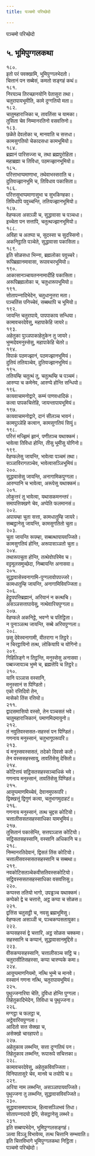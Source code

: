 ```yaml
---
title: पञ्‍चमो परिच्छेदो

---
```

पञ्‍चमो परिच्छेदो  


## ५. भूमिपुग्गलकथा

१८०.  
इतो परं पवक्खामि, भूमिपुग्गलभेदतो।  
चित्तानं पन सब्बेसं, कमतो सङ्गहं कथं॥  
१८१.  
निरयञ्‍च तिरच्छानयोनि पेतासुरा तथा।  
चतुरापायभूमीति, कामे दुग्गतियो मता॥  
१८२.  
चातुमहाराजिका च, तावतिंसा च यामका।  
तुसिता चेव निम्मानरतिनो वसवत्तिनो॥  
१८३.  
छळेते देवलोका च, मानवाति च सत्तधा।  
कामसुगतियो चेकादसधा कामभूमियो॥  
१८४.  
ब्रह्मानं पारिसज्‍जा च, तथा ब्रह्मपुरोहिता।  
महाब्रह्मा च तिविधा, पठमज्झानभूमियो॥  
१८५.  
परित्ताभाप्पमाणाभा, तथेवाभस्सराति च।  
दुतियज्झानभूमि च, तिविधाव पकासिता॥  
१८६.  
परित्तसुभाप्पमाणासुभा च सुभकिण्हका।  
तिविधापि पवुच्‍चन्ति, ततियज्झानभूमियो॥  
१८७.  
वेहप्फला असञ्‍ञी च, सुद्धावासा च पञ्‍चधा।  
इच्‍चेता पन सत्तापि, चतुत्थज्झानभूमियो॥  
१८८.  
अविहा च अतप्पा च, सुदस्सा च सुदस्सिनो।  
अकनिट्ठाति पञ्‍चेते, सुद्धावासा पकासिता॥  
१८९.  
इति सोळसधा भिन्‍ना, ब्रह्मलोका पवुच्‍चरे।  
रूपिब्रह्मानमावासा, रूपावचरभूमियो॥  
१९०.  
आकासानञ्‍चायतननामादीहि पकासिता।  
अरूपिब्रह्मलोका च, चतुधारूपभूमियो॥  
१९१.  
सोतापन्‍नादिभेदेन, चतुधानुत्तरा मता।  
पञ्‍चतिंस पनिच्‍चेवं, सब्बथापि च भूमियो॥  
१९२.  
जायन्ति चतुरापाये, पापपाकाय सन्धिया।  
कामावचरदेवेसु, महापाकेहि जायरे॥  
१९३.  
अहेतुका पुञ्‍ञपाकाहेतुकेन तु जायरे।  
भुम्मदेवमनुस्सेसु, महापाकेहि चेतरे॥  
१९४.  
विपाकं पठमज्झानं, पठमज्झानभूमियं।  
दुतियं ततियञ्‍चेव, दुतियज्झानभूमियं॥  
१९५.  
ततियम्हि चतुत्थं तु, चतुत्थम्हि च पञ्‍चमं।  
आरुप्पा च कमेनेव, आरुप्पे होन्ति सन्धियो॥  
१९६.  
कायवाचामनोद्वारे, कम्मं पाणवधादिकं।  
कत्वा पापकचित्तेहि, जायन्तापायभूमियं॥  
१९७.  
कायवाचामनोद्वारे, दानं सीलञ्‍च भावनं।  
कामपुञ्‍ञेहि कत्वान, कामसुगतियं सियुं॥  
१९८.  
परित्तं मज्झिमं झानं, पणीतञ्‍च यथाक्‍कमं।  
भावेत्वा तिविधा होन्ति, तीसु भूमीसु योगिनो॥  
१९९.  
वेहप्फलेसु जायन्ति, भावेत्वा पञ्‍चमं तथा।  
सञ्‍ञाविरागतञ्‍चेव, भावेत्वासञ्‍ञिभूमियं॥  
२००.  
सुद्धावासेसु जायन्ति, अनागामिकपुग्गला।  
आरुप्पानि च भावेत्वा, अरूपेसु यथाक्‍कमं॥  
२०१.  
लोकुत्तरं तु भावेत्वा, यथासकमनन्तरं।  
समापत्तिक्खणे चेव, अप्पेति फलमानसं॥  
२०२.  
अपायम्हा चुता सत्ता, कामधातुम्हि जायरे।  
सब्बट्ठानेसु जायन्ति, कामसुगतितो चुता॥  
२०३.  
चुता जायन्ति रूपम्हा, सब्बत्थापायवज्‍जिते।  
कामसुगतियं होन्ति, अरूपासञ्‍ञतो चुता॥  
२०४.  
तथारूपचुता होन्ति, तत्थेवोपरिमेव च।  
वट्टमूलसमुच्छेदा, निब्बायन्ति अनासवा॥  
२०५.  
सुद्धावासेस्वनागामि-पुग्गलावोपपज्‍जरे।  
कामधातुम्हि जायन्ति, अनागामिविवज्‍जिता॥  
२०६.  
हेट्ठुपपत्तिब्रह्मानं, अरियानं न कत्थचि।  
असञ्‍ञसत्तापायेसु, नत्थेवारियपुग्गला॥  
२०७.  
वेहप्फले अकनिट्ठे, भवग्गे च पतिट्ठिता।  
न पुनाञ्‍ञत्थ जायन्ति, सब्बे अरियपुग्गला॥  
२०८.  
छसु देवेस्वनागामी, वीतरागा न तिट्ठरे।  
न चिरट्ठायिनो तत्थ, लोकियापि च योगिनो॥  
२०९.  
गिहिलिङ्गे न तिट्ठन्ति, मनुस्सेसु अनासवा।  
पब्बज्‍जायञ्‍च भुम्मे च, ब्रह्मत्तेपि च तिट्ठरे॥  
२१०.  
यानि पञ्‍ञास वस्सानि,  
मनुस्सानं स पिण्डितो।  
एको रत्तिदिवो तेन,  
मासेको तिंस रत्तियो॥  
२११.  
द्वादसमासियो वस्सो, तेन पञ्‍चसतं भवे।  
चातुमहाराजिकानं, पमाणमिदमायुनो॥  
२१२.  
तं नवुतिवस्ससत-सहस्सं पन पिण्डितं।  
गणनाय मनुस्सानं, चतुभागूपरूपरि॥  
२१३.  
यं मनुस्सवस्ससतं, तदेको दिवसो कतो।  
तेन वस्ससहस्सायु, तावतिंसेसु देसितो॥  
२१४.  
कोटित्तयं सट्ठिसतसहस्सञ्‍चाधिकं भवे।  
गणनाय मनुस्सानं, तावतिंसेसु पिण्डितं॥  
२१५.  
आयुप्पमाणमिच्‍चेवं, देवानमुपरूपरि।  
द्विक्खत्तुं द्विगुणं कत्वा, चतुभागमुदाहटं॥  
२१६.  
गणनाय मनुस्सानं, तत्थ चुद्दस कोटियो।  
चत्तालीससतसहस्साधिका यामभूमियं॥  
२१७.  
तुसितानं पकासेन्ति, सत्तपञ्‍ञास कोटियो।  
सट्ठिसतसहस्सानि, वस्सानि अधिकानि च॥  
२१८.  
निम्मानरतिदेवानं, द्विसतं तिंस कोटियो।  
चत्तालीसवस्ससतसहस्सानि च सब्बथा॥  
२१९.  
नवकोटिसतञ्‍चेकवीसतिवस्सकोटियो।  
सट्ठिवस्ससतसहस्साधिका वसवत्तिसु॥  
२२०.  
कप्पस्स ततियो भागो, उपड्ढञ्‍च यथाक्‍कमं।  
कप्पेको द्वे च चत्तारो, अट्ठ कप्पा च सोळस॥  
२२१.  
द्वत्तिंस चतुसट्ठी च, नवसु ब्रह्मभूमिसु।  
वेहप्फला असञ्‍ञी च, पञ्‍चकप्पसतायुका॥  
२२२.  
कप्पसहस्सं द्वे चत्तारि, अट्ठ सोळस चक्‍कमा।  
सहस्सानि च कप्पानं, सुद्धावासानमुद्दिसे॥  
२२३.  
वीसकप्पसहस्सानि, चत्तालीसञ्‍च सट्ठि च।  
चतुरासीतिसहस्सा, कप्पा चारुप्पके कमा॥  
२२४.  
आयुप्पमाणनियमो, नत्थि भुम्मे च मानवे।  
वस्सानं गणना नत्थि, चतुरापायभूमियं॥  
२२५.  
पुथुज्‍जनारिया चेति, दुविधा होन्ति पुग्गला।  
तिहेतुकादिभेदेन, तिविधा च पुथुज्‍जना॥  
२२६.  
मग्गट्ठा च फलट्ठा च,  
अट्ठेवारियपुग्गला।  
आदितो सत्त सेक्खा च,  
असेक्खो चारहापरो॥  
२२७.  
अहेतुकाव लब्भन्ति, सत्ता दुग्गतियं पन।  
तिहेतुकाव लब्भन्ति, रूपारूपे सचित्तका॥  
२२८.  
कामावचरदेवेसु, अहेतुकविवज्‍जिता।  
विनिपातासुरे चेव, मानवे च तयोपि च॥  
२२९.  
अरिया नाम लब्भन्ति, असञ्‍ञापायवज्‍जिते।  
पुथुज्‍जना तु लब्भन्ति, सुद्धावासविवज्‍जिते॥  
२३०.  
सुद्धावासमपायञ्‍च, हित्वासञ्‍ञिभवं तिधा।  
सोतापन्‍नादयो द्वेपि, सेसट्ठानेसु लब्भरे॥  
२३१.  
इति सब्बप्पभेदेन, भूमिपुग्गलसङ्गहं।  
ञत्वा विञ्‍ञू विभावेय्य, तत्थ चित्तानि सम्भवाति॥  
इति चित्तविभागे भूमिपुग्गलकथा निट्ठिता।  
पञ्‍चमो परिच्छेदो।  